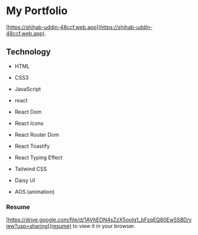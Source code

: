 # My Portfolio

[https://shihab-uddin-48ccf.web.app](https://shihab-uddin-48ccf.web.app).

## Technology

- HTML

- CSS3

- JavaScript

- react

- React Dom

- React Icons

- React Router Dom

- React Toastify

- React Typing Effect 

- Tailwind CSS

- Daisy UI

- AOS (animation)



### Resume

 [https://drive.google.com/file/d/1AVhEON4sZzX5oolg1_bFzqEQ80Ew5S8D/view?usp=sharing](resume) to view it in your browser.


